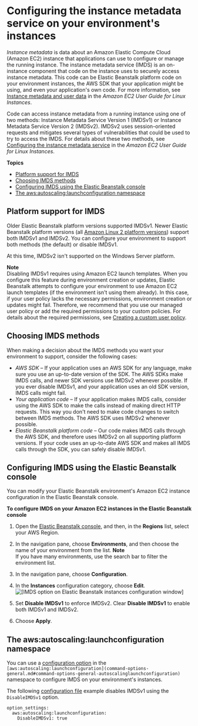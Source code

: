 # Configuring the instance metadata service on your environment's instances<a name="environments-cfg-ec2-imds"></a>

*Instance metadata* is data about an Amazon Elastic Compute Cloud \(Amazon EC2\) instance that applications can use to configure or manage the running instance\. The instance metadata service \(IMDS\) is an on\-instance component that code on the instance uses to securely access instance metadata\. This code can be Elastic Beanstalk platform code on your environment instances, the AWS SDK that your application might be using, and even your application's own code\. For more information, see [Instance metadata and user data](https://docs.aws.amazon.com/AWSEC2/latest/UserGuide/ec2-instance-metadata.html) in the *Amazon EC2 User Guide for Linux Instances*\.

Code can access instance metadata from a running instance using one of two methods: Instance Metadata Service Version 1 \(IMDSv1\) or Instance Metadata Service Version 2 \(IMDSv2\)\. IMDSv2 uses session\-oriented requests and mitigates several types of vulnerabilities that could be used to try to access the IMDS\. For details about these two methods, see [Configuring the instance metadata service](https://docs.aws.amazon.com/AWSEC2/latest/UserGuide/configuring-instance-metadata-service.html) in the *Amazon EC2 User Guide for Linux Instances*\.

**Topics**
+ [Platform support for IMDS](#environments-cfg-ec2-imds.plat)
+ [Choosing IMDS methods](#environments-cfg-ec2-imds.choose)
+ [Configuring IMDS using the Elastic Beanstalk console](#environments-cfg-ec2-imds.console)
+ [The aws:autoscaling:launchconfiguration namespace](#environments-cfg-ec2-imds.namespace)

## Platform support for IMDS<a name="environments-cfg-ec2-imds.plat"></a>

Older Elastic Beanstalk platform versions supported IMDSv1\. Newer Elastic Beanstalk platform versions \(all [Amazon Linux 2 platform versions](using-features.migration-al.md)\) support both IMDSv1 and IMDSv2\. You can configure your environment to support both methods \(the default\) or disable IMDSv1\.

At this time, IMDSv2 isn't supported on the Windows Server platform\.

**Note**  
Disabling IMDSv1 requires using Amazon EC2 launch templates\. When you configure this feature during environment creation or updates, Elastic Beanstalk attempts to configure your environment to use Amazon EC2 launch templates \(if the environment isn't using them already\)\. In this case, if your user policy lacks the necessary permissions, environment creation or updates might fail\. Therefore, we recommend that you use our managed user policy or add the required permissions to your custom policies\. For details about the required permissions, see [Creating a custom user policy](AWSHowTo.iam.managed-policies.md#AWSHowTo.iam.policies)\.

## Choosing IMDS methods<a name="environments-cfg-ec2-imds.choose"></a>

When making a decision about the IMDS methods you want your environment to support, consider the following cases:
+ *AWS SDK* – If your application uses an AWS SDK for any language, make sure you use an up\-to\-date version of the SDK\. The AWS SDKs make IMDS calls, and newer SDK versions use IMDSv2 whenever possible\. If you ever disable IMDSv1, and your application uses an old SDK version, IMDS calls might fail\.
+ *Your application code* – If your application makes IMDS calls, consider using the AWS SDK to make the calls instead of making direct HTTP requests\. This way you don't need to make code changes to switch between IMDS methods\. The AWS SDK uses IMDSv2 whenever possible\.
+ *Elastic Beanstalk platform code* – Our code makes IMDS calls through the AWS SDK, and therefore uses IMDSv2 on all supporting platform versions\. If your code uses an up\-to\-date AWS SDK and makes all IMDS calls through the SDK, you can safely disable IMDSv1\.

## Configuring IMDS using the Elastic Beanstalk console<a name="environments-cfg-ec2-imds.console"></a>

You can modify your Elastic Beanstalk environment's Amazon EC2 instance configuration in the Elastic Beanstalk console\.

**To configure IMDS on your Amazon EC2 instances in the Elastic Beanstalk console**

1. Open the [Elastic Beanstalk console](https://console.aws.amazon.com/elasticbeanstalk), and then, in the **Regions** list, select your AWS Region\.

1. In the navigation pane, choose **Environments**, and then choose the name of your environment from the list\.
**Note**  
If you have many environments, use the search bar to filter the environment list\.

1. In the navigation pane, choose **Configuration**\.

1. In the **Instances** configuration category, choose **Edit**\.  
![\[IMDS option on Elastic Beanstalk instances configuration window\]](http://docs.aws.amazon.com/elasticbeanstalk/latest/dg/images/aeb-env-config-ec2-imds.png)

1. Set **Disable IMDSv1** to enforce IMDSv2\. Clear **Disable IMDSv1** to enable both IMDSv1 and IMDSv2\.

1. Choose **Apply**\.

## The aws:autoscaling:launchconfiguration namespace<a name="environments-cfg-ec2-imds.namespace"></a>

You can use a [configuration option](command-options.md) in the `[aws:autoscaling:launchconfiguration](command-options-general.md#command-options-general-autoscalinglaunchconfiguration)` namespace to configure IMDS on your environment's instances\.

The following [configuration file](ebextensions.md) example disables IMDSv1 using the `DisableIMDSv1` option\.

```
option_settings:
  aws:autoscaling:launchconfiguration:
    DisableIMDSv1: true
```